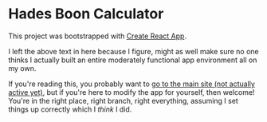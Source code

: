 # Hades Boon Calculator

This project was bootstrapped with [Create React App](https://github.com/facebook/create-react-app).

I left the above text in here because I figure, might as well make sure no one thinks I actually built an entire moderately functional app environment all on my own.

If you're reading this, you probably want to [go to the main site (not actually active yet)](https://geekkid1.github.io/hades-boon-calc), but if you're here to modify the app for yourself, then welcome! You're in the right place, right branch, right everything, assuming I set things up correctly which I *think* I did.